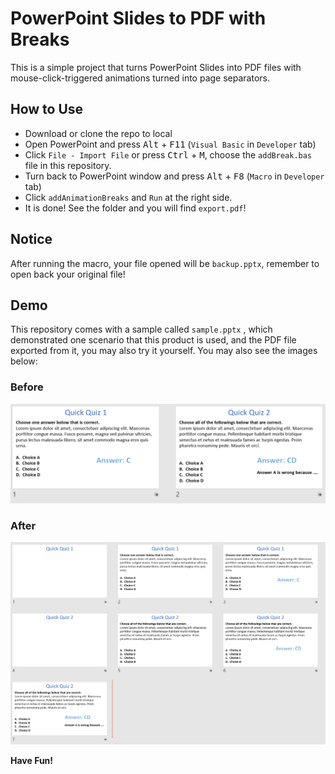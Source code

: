 # PowerPoint Slides to PDF with Breaks

This is a simple project that turns PowerPoint Slides into PDF files with mouse-click-triggered animations turned into page separators. 

## How to Use

- Download or clone the repo to local
- Open PowerPoint and press <kbd>Alt</kbd> + <kbd>F11</kbd> (`Visual Basic` in `Developer` tab)
- Click `File - Import File` or press <kbd>Ctrl</kbd> + <kbd>M</kbd>, choose the `addBreak.bas` file in this repository.
- Turn back to PowerPoint window and press <kbd>Alt</kbd> + <kbd>F8</kbd> (`Macro` in `Developer` tab)
- Click `addAnimationBreaks` and `Run` at the right side.
- It is done! See the folder and you will find `export.pdf`!

## Notice

After running the macro, your file opened will be `backup.pptx`, remember to open back your original file!

## Demo

This repository comes with a sample called `sample.pptx` , which demonstrated one scenario that this product is used, and the PDF file exported from it, you may also try it yourself. You may also see the images below:
### Before
![before](./before.png)
### After
![after](./after.png)

**Have Fun!**
